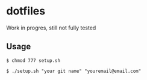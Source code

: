 # dotfiles

Work in progres, still not fully tested

## Usage

```terminal
$ chmod 777 setup.sh

$ ./setup.sh "your git name" "youremail@email.com"
```
